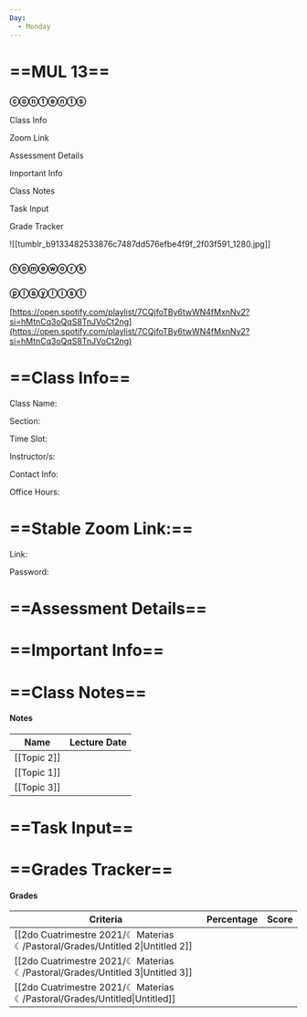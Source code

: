 ```yaml
---
Day:
  - Monday
---
```

# ==MUL 13==

### ⓒⓞⓝⓣⓔⓝⓣⓢ

Class Info

Zoom Link

Assessment Details

Important Info

Class Notes

Task Input

Grade Tracker

![[tumblr_b9133482533876c7487dd576efbe4f9f_2f03f591_1280.jpg]]

### **ⓗⓞⓜⓔⓦⓞⓡⓚ**

### **ⓟⓛⓐⓨⓛⓘⓢⓣ**

[https://open.spotify.com/playlist/7CQjfoTBy6twWN4fMxnNv2?si=hMtnCq3oQqS8TnJVoCt2ng](https://open.spotify.com/playlist/7CQjfoTBy6twWN4fMxnNv2?si=hMtnCq3oQqS8TnJVoCt2ng)

# ==Class Info==

Class Name:

Section:

Time Slot:

Instructor/s:

Contact Info:

Office Hours:

  

# ==Stable Zoom Link:==

Link:

Password:

  

# ==Assessment Details==

  

# ==Important Info==

  

# ==Class Notes==

#### Notes

|Name|Lecture Date|
|---|---|
|[[Topic 2]]||
|[[Topic 1]]||
|[[Topic 3]]||

  
  

  

# ==Task Input==

  

# ==Grades Tracker==

#### Grades

|Criteria|Percentage|Score|
|---|---|---|
|[[2do Cuatrimestre 2021/☾ Materias ☾/Pastoral/Grades/Untitled 2\|Untitled 2]]|||
|[[2do Cuatrimestre 2021/☾ Materias ☾/Pastoral/Grades/Untitled 3\|Untitled 3]]|||
|[[2do Cuatrimestre 2021/☾ Materias ☾/Pastoral/Grades/Untitled\|Untitled]]|||